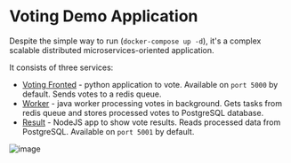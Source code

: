 # Voting Demo Application

Despite the simple way to run (`docker-compose up -d`), it's a complex scalable distributed microservices-oriented application.

It consists of three services:

* [Voting Fronted](./voting) - python application to vote. Available on `port 5000` by default. Sends votes to a redis queue.
* [Worker](./worker) - java worker processing votes in background. Gets tasks from redis queue and stores processed votes to PostgreSQL database.
* [Result](./result) - NodeJS app to show vote results. Reads processed data from PostgreSQL. Available on `port 5001` by default.

![image](https://user-images.githubusercontent.com/1742301/95069792-7a1fc500-0707-11eb-9a8c-e806af5e0e4f.png)
